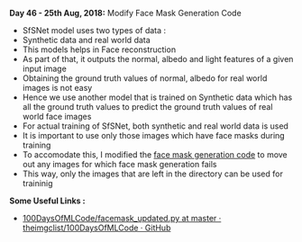 **Day 46 - 25th Aug, 2018:** Modify Face Mask Generation Code

* SfSNet model uses two types of data :
* Synthetic data and real world data  
* This models helps in Face reconstruction  
* As part of that, it outputs the normal, albedo and light features of a given input image  
* Obtaining the ground truth values of normal, albedo for real world images is not easy  
* Hence we use another model that is trained on Synthetic data which has all the ground truth values to predict the ground truth values of real world face images  
* For actual training of SfSNet, both synthetic and real world data is used  
* It is important to use only those images which have face masks during training  
* To accomodate this, I modified the [face mask generation code](https://github.com/theimgclist/100DaysOfMLCode/blob/master/src/faceextraction.py) to move out any images for which face mask generation fails  
* This way, only the images that are left in the directory can be used for traininig  

**Some Useful Links :** 
 
* [100DaysOfMLCode/facemask_updated.py at master · theimgclist/100DaysOfMLCode · GitHub](https://github.com/theimgclist/100DaysOfMLCode/blob/master/src/facemask_updated.py)

  